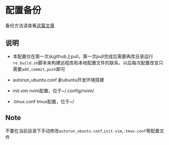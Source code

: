 # 配置备份

备份方法请查看[这篇文章]()


## 说明

- 本配置仅在第一次从github上pull，第一次pull完成后需要再库目录运行`re_build.sh`脚本来构建远程库和本地配置文件的联系，以后每次配置改变只需要`add,commit,push`即可

- autorun_ubuntu.conf
  新ubuntu开发环境搭建

- init.vim nvim配置，位于~/.config/nvim/

- .tmux.conf tmux配置，位于~/

## Note

不要在当前目录下手动修改`autorun_ubuntu.conf`,`init.vim`,`.tmux.conf`等配置文件
